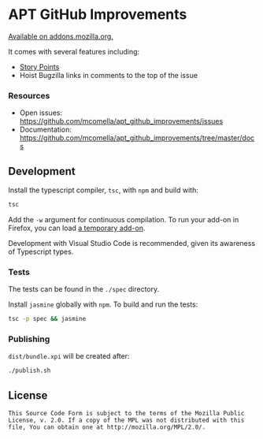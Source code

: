 # APT GitHub Improvements
[Available on addons.mozilla.org.][AMO]

It comes with several features including:
- [Story Points](docs/feature_story_points.md)
- Hoist Bugzilla links in comments to the top of the issue

### Resources
* Open issues: https://github.com/mcomella/apt_github_improvements/issues
* Documentation: https://github.com/mcomella/apt_github_improvements/tree/master/docs

## Development
Install the typescript compiler, `tsc`, with `npm` and build with:
```sh
tsc
```

Add the `-w` argument for continuous compilation. To run your add-on in Firefox,
you can load [a temporary add-on][temp addon].

Development with Visual Studio Code is recommended, given its awareness of Typescript types.

### Tests
The tests can be found in the `./spec` directory.

Install `jasmine` globally with `npm`. To build and run the tests:
```sh
tsc -p spec && jasmine
```

### Publishing
`dist/bundle.xpi` will be created after:
```sh
./publish.sh
```

## License
```
This Source Code Form is subject to the terms of the Mozilla Public
License, v. 2.0. If a copy of the MPL was not distributed with this
file, You can obtain one at http://mozilla.org/MPL/2.0/.
```

[hoister]: https://github.com/mcomella/github-issue-hoister
[typed]: https://github.com/DefinitelyTyped/DefinitelyTyped
[temp addon]: https://developer.mozilla.org/en-US/docs/Tools/about:debugging#Enabling_add-on_debugging
[AMO]: https://addons.mozilla.org/en-US/firefox/addon/apt-github-improvements/
